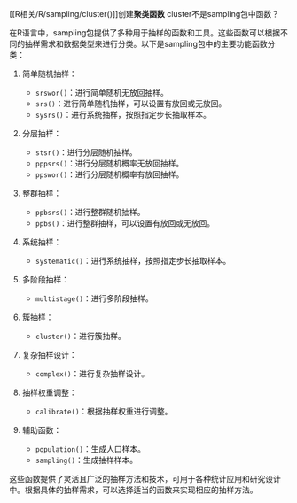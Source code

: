 
[[R相关/R/sampling/cluster()]]创建**聚类函数**
cluster不是sampling包中函数？


在R语言中，sampling包提供了多种用于抽样的函数和工具。这些函数可以根据不同的抽样需求和数据类型来进行分类。以下是sampling包中的主要功能函数分类：

1. 简单随机抽样：
   - `srswor()`：进行简单随机无放回抽样。
   - `srs()`：进行简单随机抽样，可以设置有放回或无放回。
   - `sysrs()`：进行系统抽样，按照指定步长抽取样本。

2. 分层抽样：
   - `stsr()`：进行分层随机抽样。
   - `pppsrs()`：进行分层随机概率无放回抽样。
   - `ppswor()`：进行分层随机概率有放回抽样。

3. 整群抽样：
   - `ppbsrs()`：进行整群随机抽样。
   - `ppbs()`：进行整群抽样，可以设置有放回或无放回。

4. 系统抽样：
   - `systematic()`：进行系统抽样，按照指定步长抽取样本。

5. 多阶段抽样：
   - `multistage()`：进行多阶段抽样。

6. 簇抽样：
   - `cluster()`：进行簇抽样。

7. 复杂抽样设计：
   - `complex()`：进行复杂抽样设计。

8. 抽样权重调整：
   - `calibrate()`：根据抽样权重进行调整。

9. 辅助函数：
   - `population()`：生成人口样本。
   - `sampling()`：生成抽样样本。

这些函数提供了灵活且广泛的抽样方法和技术，可用于各种统计应用和研究设计中。根据具体的抽样需求，可以选择适当的函数来实现相应的抽样方法。